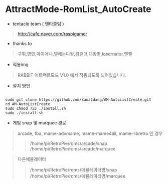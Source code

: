 # AttractMode-RomList_AutoCreate

* tentacle team ( 텐타클팀 )
> http://cafe.naver.com/raspigamer

* thanks to 
> 구퓌,영민,마이애니,별헤는마왕,김팬더,대왕별,losernator,엔젤

* 적용img
> RABBIT 어트랙트모드 V1.0 에서 작동되도록 되어있습니다.

* 설치 방법
<pre><code>
sudo git clone https://github.com/sana2dang/AM-AutoListCreate.git 
cd AM-AutoListCreate
sudo chmod 755 ./install.sh
sudo ./install.sh
</code></pre>

* 게임 snap 및 marquee 경로
> arcade, fba, mame-advmame, mame-mame4all, mame-libretro 인 경우
>> /home/pi/RetroPie/roms/arcade/snap
>> /home/pi/RetroPie/roms/arcade/marquee

> 다른에뮬레이터
>> /home/pi/RetroPie/roms/에뮬레이터명/snap
>> /home/pi/RetroPie/roms/에뮬레이터명/marquee


